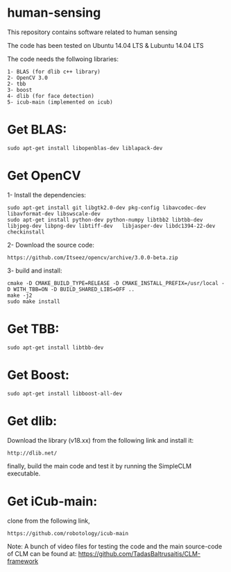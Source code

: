 # human-sensing
This repository contains software related to human sensing

The code has been tested on Ubuntu 14.04 LTS & Lubuntu 14.04 LTS

The code needs the follwoing libraries:

    1- BLAS (for dlib c++ library)
    2- OpenCV 3.0
    2- tbb
    3- boost
    4- dlib (for face detection)
    5- icub-main (implemented on icub)

# Get BLAS:

    sudo apt-get install libopenblas-dev liblapack-dev 

# Get OpenCV
1- Install the dependencies:

    sudo apt-get install git libgtk2.0-dev pkg-config libavcodec-dev libavformat-dev libswscale-dev
    sudo apt-get install python-dev python-numpy libtbb2 libtbb-dev libjpeg-dev libpng-dev libtiff-dev   libjasper-dev libdc1394-22-dev checkinstall
  
2- Download the source code: 

    https://github.com/Itseez/opencv/archive/3.0.0-beta.zip

3- build and install:

    cmake -D CMAKE_BUILD_TYPE=RELEASE -D CMAKE_INSTALL_PREFIX=/usr/local -D WITH_TBB=ON -D BUILD_SHARED_LIBS=OFF ..
    make -j2
    sudo make install	

# Get TBB:

    sudo apt-get install libtbb-dev

# Get Boost:

    sudo apt-get install libboost-all-dev
    
# Get dlib:

Download the library (v18.xx) from the following link and install it:

    http://dlib.net/ 


finally, build the main code and test it by running the SimpleCLM executable. 
  
# Get iCub-main:

clone from the following link,

    https://github.com/robotology/icub-main








Note: A bunch of video files for testing the code and the main source-code of CLM can be found at:
https://github.com/TadasBaltrusaitis/CLM-framework


